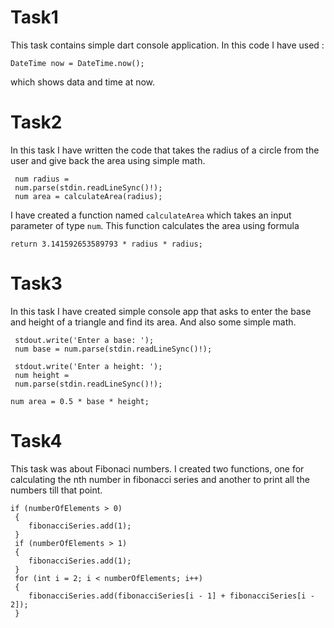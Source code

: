 # Task1 
This task contains simple dart console application.
In this code I have used :

```
DateTime now = DateTime.now();
```
which shows data and time at now.

# Task2
In this task I have written the code that takes the radius of a circle from the user and give back the area using simple math. 

```
 num radius = 
 num.parse(stdin.readLineSync()!);
 num area = calculateArea(radius);
```
I have created a function named `calculateArea` which takes an input parameter of type `num`. This function calculates the area using formula
```
return 3.141592653589793 * radius * radius;
```
# Task3
In this task I have created simple console app that asks to enter the base and height of a triangle and find its area. And also some simple math.

```
 stdout.write('Enter a base: ');
 num base = num.parse(stdin.readLineSync()!);

 stdout.write('Enter a height: ');
 num height = 
 num.parse(stdin.readLineSync()!);
```

```
num area = 0.5 * base * height;
```
# Task4 
This task was about Fibonaci numbers.
I created two functions, one for calculating the nth number in fibonacci series and another to print all the numbers till that point.
```
if (numberOfElements > 0) 
 {
    fibonacciSeries.add(1);
 }
 if (numberOfElements > 1) 
 {
    fibonacciSeries.add(1);
 }
 for (int i = 2; i < numberOfElements; i++) 
 {
    fibonacciSeries.add(fibonacciSeries[i - 1] + fibonacciSeries[i - 2]);
 }
```